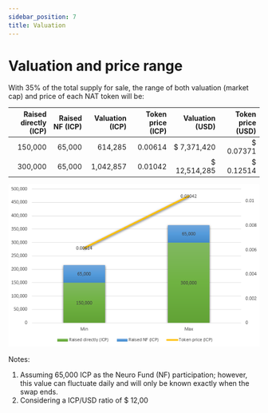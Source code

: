 ```yaml
---
sidebar_position: 7
title: Valuation
---
```


# Valuation and price range

With 35% of the total supply for sale, the range of both valuation (market cap) and price of each NAT token will be:

| Raised directly (ICP) | Raised NF (ICP) | Valuation (ICP) | Token price (ICP) | Valuation (USD) | Token price (USD) |
| --------------------: | --------------: | --------------: | ----------: | --------------: | ----------: |
| 150,000 | 65,000 | 614,285 | 0.00614 | $ 7,371,420 | $ 0.07371 |
| 300,000 | 65,000 | 1,042,857 | 0.01042 | $ 12,514,285 | $ 0.12514 |

![valuation](./img/valuation.png)

Notes: 
1. Assuming 65,000 ICP as the Neuro Fund (NF) participation; however, this value can fluctuate daily and will only be known exactly when the swap ends.
2. Considering a ICP/USD ratio of $ 12,00

